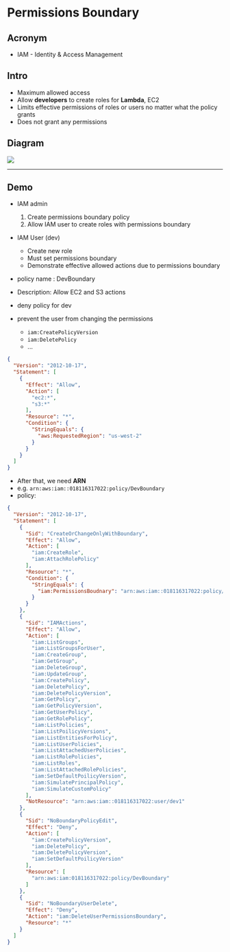 # Permissions Boundary

## Acronym
* IAM - Identity & Access Management

## Intro
* Maximum allowed access
* Allow **developers** to create roles for **Lambda**, EC2
* Limits effective permissions of roles or users no matter what the policy grants
* Does not grant any permissions

## Diagram
[<img src="https://i.imgur.com/IbyKY9C.png">](https://i.imgur.com/IbyKY9C.png)

---

## Demo
* IAM admin
  1) Create permissions boundary policy
  2) Allow IAM user to create roles with permissions boundary
* IAM User (dev)
  * Create new role
  * Must set permissions boundary
  * Demonstrate effective allowed actions due to permissions boundary
  
* policy name : DevBoundary
* Description: Allow EC2 and S3 actions
* deny policy for dev
* prevent the user from changing the permissions
  * `iam:CreatePolicyVersion`
  * `iam:DeletePolicy`
  * ...
````json
{
  "Version": "2012-10-17",
  "Statement": [
    {
      "Effect": "Allow",
      "Action": [
        "ec2:*",
        "s3:*"
      ],
      "Resource": "*",
      "Condition": {
        "StringEquals": {
          "aws:RequestedRegion": "us-west-2"
        }
      }
    }
  ]
}
````
* After that, we need **ARN**
* e.g. `arn:aws:iam::018116317022:policy/DevBoundary`
* policy:
````json
{
  "Version": "2012-10-17",
  "Statement": [
    {
      "Sid": "CreateOrChangeOnlyWithBoundary",
      "Effect": "Allow",
      "Action": [
        "iam:CreateRole",
        "iam:AttachRolePolicy"
      ],
      "Resource": "*",
      "Condition": {
        "StringEquals": {
          "iam:PermissionsBoudnary": "arn:aws:iam::018116317022:policy/DevBoundary"
        }
      }
    },
    {
      "Sid": "IAMActions",
      "Effect": "Allow",
      "Action": [
        "iam:ListGroups",
        "iam:ListGroupsForUser",
        "iam:CreateGroup",
        "iam:GetGroup",
        "iam:DeleteGroup",
        "iam:UpdateGroup",
        "iam:CreatePolicy",
        "iam:DeletePolicy",
        "iam:DeletePolicyVersion",
        "iam:GetPolicy",
        "iam:GetPolicyVersion",
        "iam:GetUserPolicy",
        "iam:GetRolePolicy",
        "iam:ListPolicies",
        "iam:ListPoilicyVersions",
        "iam:ListEntitiesForPolicy",
        "iam:ListUserPolicies",
        "iam:ListAttachedUserPolicies",
        "iam:ListRolePolicies",
        "iam:ListRoles",
        "iam:ListAttachedRolePolicies",
        "iam:SetDefaultPoilicyVersion",
        "iam:SimulatePrincipalPolicy",
        "iam:SimulateCustomPolicy"
      ],
      "NotResource": "arn:aws:iam::018116317022:user/dev1"
    },
    {
      "Sid": "NoBoundaryPolicyEdit",
      "Effect": "Deny",
      "Action": [
        "iam:CreatePolicyVersion",
        "iam:DeletePolicy",
        "iam:DeletePolicyVersion",
        "iam:SetDefaultPoilicyVersion"
      ],
      "Resource": [
        "arn:aws:iam:018116317022:policy/DevBoundary"
      ]
    },
    {
      "Sid": "NoBoundaryUserDelete",
      "Effect": "Deny",
      "Action": "iam:DeleteUserPermissionsBoundary",
      "Resource": "*"
    }
  ]
}
````
